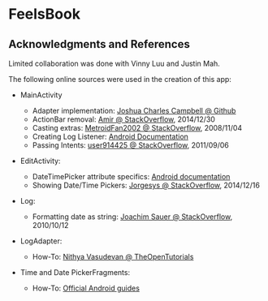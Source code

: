 # FeelsBook

## Acknowledgments and References

Limited collaboration was done with Vinny Luu and Justin Mah.

The following online sources were used in the creation of this app:

- MainActivity
    - Adapter implementation: [Joshua Charles Campbell @ Github](https://github.com/joshua2ua/lonelyTwitter)
    - ActionBar removal: [Amir @ StackOverflow](https://stackoverflow.com/a/27712413), 2014/12/30
    - Casting extras: [MetroidFan2002 @ StackOverflow](https://stackoverflow.com/a/262416), 2008/11/04
    - Creating Log Listener: [Android Documentation](https://developer.android.com/reference/android/widget/AdapterView.OnItemClickListener)
    - Passing Intents: [user914425 @ StackOverflow](https://stackoverflow.com/a/7325248), 2011/09/06

- EditActivity:
    - DateTimePicker attribute specifics: [Android documentation](https://developer.android.com/reference/android/app/DatePickerDialog)
    - Showing Date/Time Pickers: [Jorgesys @ StackOverflow](https://stackoverflow.com/a/27514754), 2014/12/16

- Log:
    - Formatting date as string: [Joachim Sauer @ StackOverflow](https://stackoverflow.com/a/3914498), 2010/10/12
    
- LogAdapter:
    - How-To: [Nithya Vasudevan @ TheOpenTutorials](http://theopentutorials.com/tutorials/android/listview/android-custom-listview-with-image-and-text-using-arrayadapter)


- Time and Date PickerFragments:
    - How-To: [Official Android guides](https://developer.android.com/guide/topics/ui/controls/pickers)